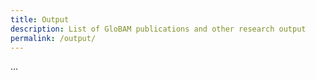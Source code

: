 ```yaml
---
title: Output
description: List of GloBAM publications and other research output
permalink: /output/
---
```


...
